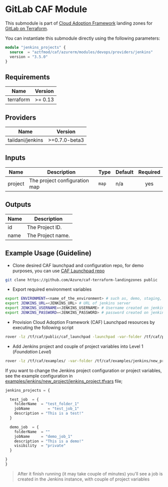# GitLab CAF Module

This submodule is part of [Cloud Adoption Framework](https://github.com/aztfmod/terraform-azurerm-caf) landing zones for [GitLab on Terraform](https://github.com/taiidani/terraform-provider-jenkins).

You can instantiate this submodule directly using the following parameters:

```terraform
module "jenkins_projects" {
  source  = "aztfmod/caf/azurerm/modules/devops/providers/jenkins"
  version = "3.5.0"
}
```

<!-- BEGINNING OF PRE-COMMIT-TERRAFORM DOCS HOOK -->
## Requirements

| Name | Version |
|------|---------|
| terraform | >= 0.13 |

## Providers

| Name | Version |
|------|---------|
| taiidani/jenkins | >=0.7.0-beta3 |

## Inputs

| Name | Description | Type | Default | Required |
|------|-------------|------|---------|:--------:|
| project | The project configuration map | `map` | n/a | yes |

## Outputs

| Name | Description |
|------|-------------|
| id | The Project ID. |
| name | The Project name. |

<!-- END OF PRE-COMMIT-TERRAFORM DOCS HOOK -->

## Example Usage (Guideline)

- Clone desired CAF launchpad and configuration repo, for demo purposes, you can use [CAF Launchpad repo](https://github.com/Azure/caf-terraform-landingzones)

```bash
git clone https://github.com/Azure/caf-terraform-landingzones public
```

- Export required environment variables

```bash
export ENVIRONMENT=<name_of_the_environment> # such as, demo, staging, production, etc.
export JENKINS_URL=<JENKINS_URL> # URL of jenkins server
export JENKINS_USERNAME=<JENKINS_USERNAME> # Username created on jenkins server
export JENKINS_PASSWORD=<JENKINS_PASSWORD> # password created on jenkins server
```

- Provision Cloud Adoption Framework (CAF) Launchpad resources by executing the following script

```bash
rover -lz /tf/caf/public/caf_launchpad -launchpad -var-folder /tf/caf/public/caf_launchpad/scenario/100 -parallelism 30 -level level0 -env ${ENVIRONMENT} -a apply
```

- Add Jenkins project and couple of project variables into Level 1 (_Foundation Level_)

```bash
rover -lz /tf/caf/examples/ -var-folder /tf/caf/examples/jenkins/new_project/ -level level1 -env ${ENVIRONMENT} -a apply
```

If you want to change the Jenkins project configuration or project variables, see the example configuration in [examples/jenkins/new_project/jenkins_project.tfvars](./examples/jenkins/new_project/jenkins_project.tfvars) file;

```terraform
jenkins_projects = {

  test_job  = {
    folderName  = "test_folder_1"
    jobName        = "test_job_1"
    description = "This is a test!"
  }

  demo_job  = {
    folderName  = ""
    jobName     = "demo_job_1"
    description = "This is a demo!"
    visibility  = "private"
  }

}
}
```

> After it finish running (it may take couple of minutes) you'll see a job is created in the Jenkins instance, with couple of project variables
